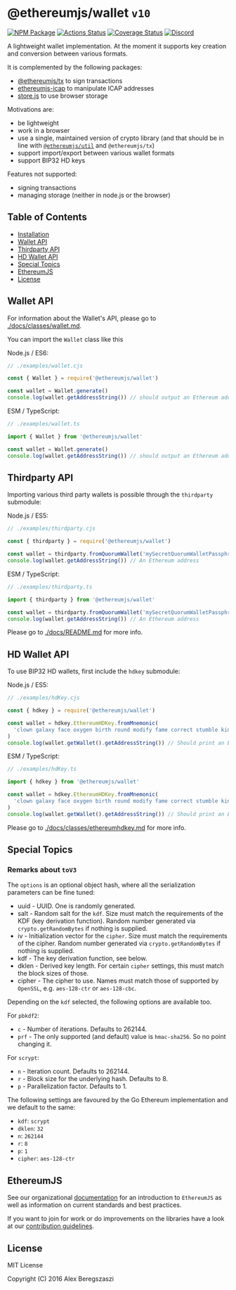# @ethereumjs/wallet `v10`

[![NPM Package][npm-badge]][npm-link]
[![Actions Status][actions-badge]][actions-link]
[![Coverage Status][coverage-badge]][coverage-link]
[![Discord][discord-badge]][discord-link]

A lightweight wallet implementation. At the moment it supports key creation and conversion between various formats.

It is complemented by the following packages:

- [@ethereumjs/tx](https://github.com/ethereumjs/ethereumjs-monorepo/tree/master/packages/tx) to sign transactions
- [ethereumjs-icap](https://github.com/ethereumjs/ethereumjs-icap) to manipulate ICAP addresses
- [store.js](https://github.com/marcuswestin/store.js) to use browser storage

Motivations are:

- be lightweight
- work in a browser
- use a single, maintained version of crypto library (and that should be in line with [`@ethereumjs/util`](https://github.com/ethereumjs/ethereumjs-monorepo/tree/master/packages/util) and `@ethereumjs/tx`)
- support import/export between various wallet formats
- support BIP32 HD keys

Features not supported:

- signing transactions
- managing storage (neither in node.js or the browser)

## Table of Contents

- [Installation](#installation)
- [Wallet API](#wallet-api)
- [Thirdparty API](#thirdparty-api)
- [HD Wallet API](#hd-wallet-api)
- [Special Topics](#special-topics)
- [EthereumJS](#ethereumjs)
- [License](#license)

## Wallet API

For information about the Wallet's API, please go to [./docs/classes/wallet.md](./docs/classes/wallet.md).

You can import the `Wallet` class like this

Node.js / ES6:

```js
// ./examples/wallet.cjs

const { Wallet } = require('@ethereumjs/wallet')

const wallet = Wallet.generate()
console.log(wallet.getAddressString()) // should output an Ethereum address
```

ESM / TypeScript:

```ts
// ./examples/wallet.ts

import { Wallet } from '@ethereumjs/wallet'

const wallet = Wallet.generate()
console.log(wallet.getAddressString()) // should output an Ethereum address
```

## Thirdparty API

Importing various third party wallets is possible through the `thirdparty` submodule:

Node.js / ES5:

```js
// ./examples/thirdparty.cjs

const { thirdparty } = require('@ethereumjs/wallet')

const wallet = thirdparty.fromQuorumWallet('mySecretQuorumWalletPassphrase', 'myPublicQuorumUserId')
console.log(wallet.getAddressString()) // An Ethereum address
```

ESM / TypeScript:

```ts
// ./examples/thirdparty.ts

import { thirdparty } from '@ethereumjs/wallet'

const wallet = thirdparty.fromQuorumWallet('mySecretQuorumWalletPassphrase', 'myPublicQuorumUserId')
console.log(wallet.getAddressString()) // An Ethereum address
```

Please go to [./docs/README.md](./docs/README.md) for more info.

## HD Wallet API

To use BIP32 HD wallets, first include the `hdkey` submodule:

Node.js / ES5:

```js
// ./examples/hdKey.cjs

const { hdkey } = require('@ethereumjs/wallet')

const wallet = hdkey.EthereumHDKey.fromMnemonic(
  'clown galaxy face oxygen birth round modify fame correct stumble kind excess',
)
console.log(wallet.getWallet().getAddressString()) // Should print an Ethereum address
```

ESM / TypeScript:

```ts
// ./examples/hdKey.ts

import { hdkey } from '@ethereumjs/wallet'

const wallet = hdkey.EthereumHDKey.fromMnemonic(
  'clown galaxy face oxygen birth round modify fame correct stumble kind excess',
)
console.log(wallet.getWallet().getAddressString()) // Should print an Ethereum address
```

Please go to [./docs/classes/ethereumhdkey.md](./docs/classes/ethereumhdkey.md) for more info.

## Special Topics

### Remarks about `toV3`

The `options` is an optional object hash, where all the serialization parameters can be fine tuned:

- uuid - UUID. One is randomly generated.
- salt - Random salt for the `kdf`. Size must match the requirements of the KDF (key derivation function). Random number generated via `crypto.getRandomBytes` if nothing is supplied.
- iv - Initialization vector for the `cipher`. Size must match the requirements of the cipher. Random number generated via `crypto.getRandomBytes` if nothing is supplied.
- kdf - The key derivation function, see below.
- dklen - Derived key length. For certain `cipher` settings, this must match the block sizes of those.
- cipher - The cipher to use. Names must match those of supported by `OpenSSL`, e.g. `aes-128-ctr` or `aes-128-cbc`.

Depending on the `kdf` selected, the following options are available too.

For `pbkdf2`:

- `c` - Number of iterations. Defaults to 262144.
- `prf` - The only supported (and default) value is `hmac-sha256`. So no point changing it.

For `scrypt`:

- `n` - Iteration count. Defaults to 262144.
- `r` - Block size for the underlying hash. Defaults to 8.
- `p` - Parallelization factor. Defaults to 1.

The following settings are favoured by the Go Ethereum implementation and we default to the same:

- `kdf`: `scrypt`
- `dklen`: `32`
- `n`: `262144`
- `r`: `8`
- `p`: `1`
- `cipher`: `aes-128-ctr`

## EthereumJS

See our organizational [documentation](https://ethereumjs.readthedocs.io) for an introduction to `EthereumJS` as well as information on current standards and best practices.

If you want to join for work or do improvements on the libraries have a look at our [contribution guidelines](https://ethereumjs.readthedocs.io/en/latest/contributing.html).

## License

MIT License

Copyright (C) 2016 Alex Beregszaszi

[actions-badge]: https://github.com/ethereumjs/ethereumjs-monorepo/workflows/Build/badge.svg
[actions-link]: https://github.com/ethereumjs/ethereumjs-monorepo/actions
[coverage-badge]: https://img.shields.io/coveralls/ethereumjs/ethereumjs-wallet.svg
[coverage-link]: https://coveralls.io/r/ethereumjs/ethereumjs-wallet
[discord-badge]: https://img.shields.io/static/v1?logo=discord&label=discord&message=Join&color=blue
[discord-link]: https://discord.gg/TNwARpR
[npm-badge]: https://img.shields.io/npm/v/ethereumjs-wallet.svg
[npm-link]: https://www.npmjs.org/package/@ethereumjs/wallet
